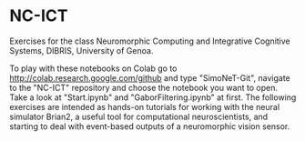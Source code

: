 # NC-ICT
Exercises for the class Neuromorphic Computing and Integrative Cognitive Systems, DIBRIS, University of Genoa.

To play with these notebooks on Colab go to http://colab.research.google.com/github and type "SimoNeT-Git", navigate to the "NC-ICT" repository and choose the notebook you want to open.
Take a look at "Start.ipynb" and "GaborFiltering.ipynb" at first. The following exercises are intended as hands-on tutorials for working with the neural simulator Brian2, a useful tool for computational neuroscientists, and starting to deal with event-based outputs of a neuromorphic vision sensor.
